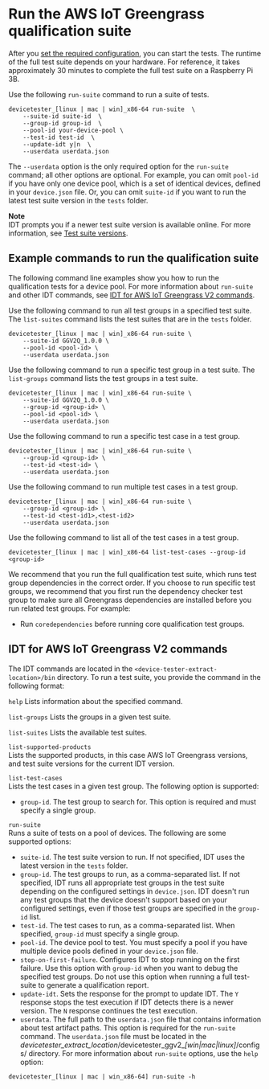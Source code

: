 # Run the AWS IoT Greengrass qualification suite<a name="run-tests"></a>

After you [set the required configuration](set-config.md), you can start the tests\. The runtime of the full test suite depends on your hardware\. For reference, it takes approximately 30 minutes to complete the full test suite on a Raspberry Pi 3B\.

Use the following `run-suite` command to run a suite of tests\.

```
devicetester_[linux | mac | win]_x86-64 run-suite  \
    --suite-id suite-id  \
    --group-id group-id  \
    --pool-id your-device-pool \
    --test-id test-id  \
    --update-idt y|n  \
    --userdata userdata.json
```

The `--userdata` option is the only required option for the `run-suite` command; all other options are optional\. For example, you can omit `pool-id` if you have only one device pool, which is a set of identical devices, defined in your `device.json` file\. Or, you can omit `suite-id` if you want to run the latest test suite version in the `tests` folder\.

**Note**  
IDT prompts you if a newer test suite version is available online\. For more information, see [Test suite versions](idt-greengrass-qualification.md#idt-test-suite-versions)\.

## Example commands to run the qualification suite<a name="idt-run-suite-examples"></a>

The following command line examples show you how to run the qualification tests for a device pool\. For more information about `run-suite` and other IDT commands, see [IDT for AWS IoT Greengrass V2 commands](#bk-cli)\.

Use the following command to run all test groups in a specified test suite\. The `list-suites` command lists the test suites that are in the `tests` folder\.

```
devicetester_[linux | mac | win]_x86-64 run-suite \
    --suite-id GGV2Q_1.0.0 \
    --pool-id <pool-id> \
    --userdata userdata.json
```

Use the following command to run a specific test group in a test suite\. The `list-groups` command lists the test groups in a test suite\.

```
devicetester_[linux | mac | win]_x86-64 run-suite \
    --suite-id GGV2Q_1.0.0 \
    --group-id <group-id> \
    --pool-id <pool-id> \
    --userdata userdata.json
```

Use the following command to run a specific test case in a test group\.

```
devicetester_[linux | mac | win]_x86-64 run-suite \
    --group-id <group-id> \
    --test-id <test-id> \
    --userdata userdata.json
```

Use the following command to run multiple test cases in a test group\.

```
devicetester_[linux | mac | win]_x86-64 run-suite \
    --group-id <group-id> \
    --test-id <test-id1>,<test-id2>
    --userdata userdata.json
```

Use the following command to list all of the test cases in a test group\.

```
devicetester_[linux | mac | win]_x86-64 list-test-cases --group-id <group-id>
```

We recommend that you run the full qualification test suite, which runs test group dependencies in the correct order\. If you choose to run specific test groups, we recommend that you first run the dependency checker test group to make sure all Greengrass dependencies are installed before you run related test groups\. For example:
+ Run `coredependencies` before running core qualification test groups\.

## IDT for AWS IoT Greengrass V2 commands<a name="bk-cli"></a>

The IDT commands are located in the `<device-tester-extract-location>/bin` directory\. To run a test suite, you provide the command in the following format:

`help`  <a name="idt-command-help"></a>
Lists information about the specified command\.

`list-groups`  <a name="idt-command-list-groups"></a>
Lists the groups in a given test suite\.

`list-suites`  <a name="idt-command-list-suites"></a>
Lists the available test suites\.

`list-supported-products`  
Lists the supported products, in this case AWS IoT Greengrass versions, and test suite versions for the current IDT version\.

`list-test-cases`  
Lists the test cases in a given test group\. The following option is supported:  
+ `group-id`\. The test group to search for\. This option is required and must specify a single group\.

`run-suite`  
Runs a suite of tests on a pool of devices\. The following are some supported options:  
+ `suite-id`\. The test suite version to run\. If not specified, IDT uses the latest version in the `tests` folder\.
+ `group-id`\. The test groups to run, as a comma\-separated list\. If not specified, IDT runs all appropriate test groups in the test suite depending on the configured settings in `device.json`\. IDT doesn't run any test groups that the device doesn't support based on your configured settings, even if those test groups are specified in the `group-id` list\.
+ `test-id`\. The test cases to run, as a comma\-separated list\. When specified, `group-id` must specify a single group\.
+ `pool-id`\. The device pool to test\. You must specify a pool if you have multiple device pools defined in your `device.json` file\.
+ `stop-on-first-failure`\. Configures IDT to stop running on the first failure\. Use this option with `group-id` when you want to debug the specified test groups\. Do not use this option when running a full test\-suite to generate a qualification report\.
+ `update-idt`\. Sets the response for the prompt to update IDT\. The `Y` response stops the test execution if IDT detects there is a newer version\. The `N` response continues the test execution\.
+ `userdata`\. The full path to the `userdata.json` file that contains information about test artifact paths\. This option is required for the `run-suite` command\. The `userdata.json` file must be located in the *devicetester\_extract\_location*/devicetester\_ggv2\_*\[win\|mac\|linux\]*/configs/ directory\.
For more information about `run-suite` options, use the `help` option:  

```
devicetester_[linux | mac | win_x86-64] run-suite -h
```